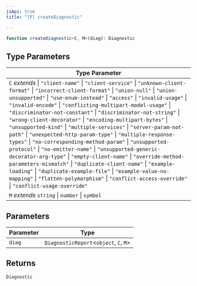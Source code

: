```yaml
---
jsApi: true
title: "[F] createDiagnostic"

---
```

```ts
function createDiagnostic<C, M>(diag): Diagnostic
```

## Type Parameters

| Type Parameter |
| ------ |
| `C` *extends* \| `"client-name"` \| `"client-service"` \| `"unknown-client-format"` \| `"incorrect-client-format"` \| `"union-null"` \| `"union-unsupported"` \| `"use-enum-instead"` \| `"access"` \| `"invalid-usage"` \| `"invalid-encode"` \| `"conflicting-multipart-model-usage"` \| `"discriminator-not-constant"` \| `"discriminator-not-string"` \| `"wrong-client-decorator"` \| `"encoding-multipart-bytes"` \| `"unsupported-kind"` \| `"multiple-services"` \| `"server-param-not-path"` \| `"unexpected-http-param-type"` \| `"multiple-response-types"` \| `"no-corresponding-method-param"` \| `"unsupported-protocol"` \| `"no-emitter-name"` \| `"unsupported-generic-decorator-arg-type"` \| `"empty-client-name"` \| `"override-method-parameters-mismatch"` \| `"duplicate-client-name"` \| `"example-loading"` \| `"duplicate-example-file"` \| `"example-value-no-mapping"` \| `"flatten-polymorphism"` \| `"conflict-access-override"` \| `"conflict-usage-override"` |
| `M` *extends* `string` \| `number` \| `symbol` |

## Parameters

| Parameter | Type |
| ------ | ------ |
| `diag` | `DiagnosticReport`<`object`, `C`, `M`\> |

## Returns

`Diagnostic`
